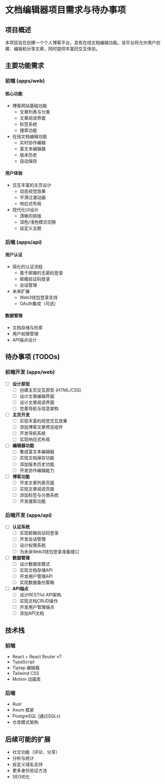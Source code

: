 # 文档编辑器项目需求与待办事项

## 项目概述

本项目旨在创建一个个人博客平台，具有在线文档编辑功能。该平台将允许用户创建、编辑和分享文章，同时提供丰富的交互体验。

## 主要功能需求

### 前端 (apps/web)

#### 核心功能
- 博客网站基础功能
  - 文章列表与分类
  - 文章阅读界面
  - 标签系统
  - 搜索功能
- 在线文档编辑功能
  - 实时协作编辑
  - 富文本编辑器
  - 版本历史
  - 自动保存

#### 用户体验
- 交互丰富的主页设计
  - 动态视觉效果
  - 平滑过渡动画
  - 响应式布局
- 现代化UI设计
  - 清晰的排版
  - 深色/浅色模式切换
  - 自定义主题

### 后端 (apps/api)

#### 用户认证
- 简化的认证流程
  - 基于邮箱的无密码登录
  - 邮箱验证码登录
  - 会话管理
- 未来扩展
  - Web3钱包登录支持
  - OAuth集成（可选）

#### 数据管理
- 文档存储与检索
- 用户权限管理
- API端点设计

## 待办事项 (TODOs)

### 前端开发 (apps/web)

- [ ] **设计原型**
  - [ ] 创建主页交互原型 (HTML/CSS)
  - [ ] 设计文章编辑界面
  - [ ] 设计文章阅读界面
  - [ ] 完善导航与信息架构

- [ ] **主页开发**
  - [ ] 实现丰富的视觉交互效果
  - [ ] 添加博客文章预览组件
  - [ ] 开发导航系统
  - [ ] 实现响应式布局

- [ ] **编辑器功能**
  - [ ] 集成富文本编辑器
  - [ ] 实现文档保存功能
  - [ ] 添加版本历史功能
  - [ ] 开发协作编辑能力

- [ ] **博客功能**
  - [ ] 开发文章列表页面
  - [ ] 实现文章阅读页面
  - [ ] 添加标签与分类系统
  - [ ] 开发搜索功能

### 后端开发 (apps/api)

- [ ] **认证系统**
  - [ ] 实现邮箱验证码登录
  - [ ] 开发会话管理
  - [ ] 设计权限系统
  - [ ] 为未来Web3钱包登录准备接口

- [ ] **数据管理**
  - [ ] 设计数据库模式
  - [ ] 实现文档存储API
  - [ ] 开发用户管理API
  - [ ] 实现数据备份策略

- [ ] **API端点**
  - [ ] 设计RESTful API架构
  - [ ] 实现文档CRUD操作
  - [ ] 开发用户管理端点
  - [ ] 添加API文档

## 技术栈

### 前端
- React + React Router v7
- TypeScript
- Tiptap 编辑器
- Tailwind CSS
- Motion 动画库

### 后端
- Rust
- Axum 框架
- PostgreSQL (通过SQLx)
- 仓库模式架构

## 后续可能的扩展

- 社交功能（评论、分享）
- 分析与统计
- 自定义域名支持
- 更多身份验证方法
- SEO优化
